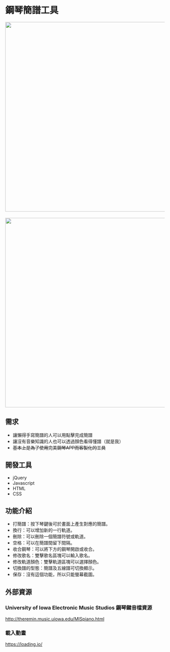 ﻿# 鋼琴簡譜工具
<img src="https://i.imgur.com/AXnU5WV.png" width="600" style="padding-bottom: 20px;">

<img src="https://i.imgur.com/0SGk4fg.png" width="600">

## 需求
* 讓懶得手寫簡譜的人可以用點擊完成簡譜
* 讓沒有音樂知識的人也可以透過顏色看得懂譜（就是我）
* ~~基本上是為了使用完美鋼琴APP而客製化的工具~~

## 開發工具
* jQuery
* Javascript
* HTML
* CSS

## 功能介紹
* 打簡譜：按下琴鍵後可於畫面上產生對應的簡譜。
* 換行：可以增加新的一行軌道。
* 刪除：可以刪除一個簡譜符號或軌道。
* 空格：可以在簡譜間留下間隔。
* 收合鋼琴：可以將下方的鋼琴開啟或收合。
* 修改歌名：雙擊歌名區塊可以輸入歌名。
* 修改軌道顏色：雙擊軌道區塊可以選擇顏色。
* 切換譜的型態：簡譜及五線譜可切換顯示。
* 保存：沒有這個功能，所以只能螢幕截圖。


## 外部資源
### University of Iowa Electronic Music Studios 鋼琴鍵音檔資源
http://theremin.music.uiowa.edu/MISpiano.html

### 載入動畫
https://loading.io/